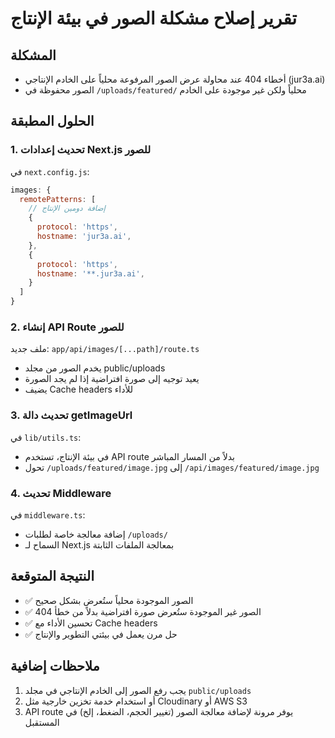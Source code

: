 # تقرير إصلاح مشكلة الصور في بيئة الإنتاج

## المشكلة
- أخطاء 404 عند محاولة عرض الصور المرفوعة محلياً على الخادم الإنتاجي (jur3a.ai)
- الصور محفوظة في `/uploads/featured/` محلياً ولكن غير موجودة على الخادم

## الحلول المطبقة

### 1. تحديث إعدادات Next.js للصور
في `next.config.js`:
```javascript
images: {
  remotePatterns: [
    // إضافة دومين الإنتاج
    {
      protocol: 'https',
      hostname: 'jur3a.ai',
    },
    {
      protocol: 'https',
      hostname: '**.jur3a.ai',
    }
  ]
}
```

### 2. إنشاء API Route للصور
ملف جديد: `app/api/images/[...path]/route.ts`
- يخدم الصور من مجلد public/uploads
- يعيد توجيه إلى صورة افتراضية إذا لم يجد الصورة
- يضيف Cache headers للأداء

### 3. تحديث دالة getImageUrl
في `lib/utils.ts`:
- في بيئة الإنتاج، تستخدم API route بدلاً من المسار المباشر
- تحول `/uploads/featured/image.jpg` إلى `/api/images/featured/image.jpg`

### 4. تحديث Middleware
في `middleware.ts`:
- إضافة معالجة خاصة لطلبات `/uploads/`
- السماح لـ Next.js بمعالجة الملفات الثابتة

## النتيجة المتوقعة
- ✅ الصور الموجودة محلياً ستُعرض بشكل صحيح
- ✅ الصور غير الموجودة ستُعرض صورة افتراضية بدلاً من خطأ 404
- ✅ تحسين الأداء مع Cache headers
- ✅ حل مرن يعمل في بيئتي التطوير والإنتاج

## ملاحظات إضافية
1. يجب رفع الصور إلى الخادم الإنتاجي في مجلد `public/uploads`
2. أو استخدام خدمة تخزين خارجية مثل Cloudinary أو AWS S3
3. API route يوفر مرونة لإضافة معالجة الصور (تغيير الحجم، الضغط، إلخ) في المستقبل 